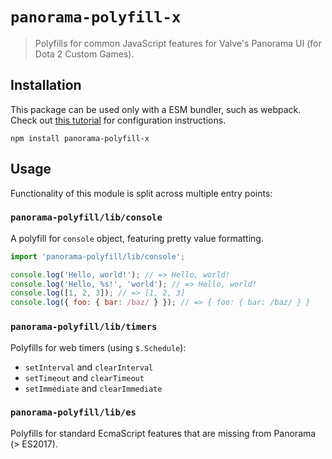 # `panorama-polyfill-x`

> Polyfills for common JavaScript features for Valve's Panorama UI (for Dota 2 Custom Games).

## Installation

This package can be used only with a ESM bundler, such as webpack. Check out
[this tutorial](https://moddota.com/panorama/webpack) for configuration instructions.

```shell
npm install panorama-polyfill-x
```

## Usage

Functionality of this module is split across multiple entry points:

### `panorama-polyfill/lib/console`

A polyfill for `console` object, featuring pretty value formatting.

```js
import 'panorama-polyfill/lib/console';

console.log('Hello, world!'); // => Hello, world!
console.log('Hello, %s!', 'world'); // => Hello, world!
console.log([1, 2, 3]); // => [1, 2, 3]
console.log({ foo: { bar: /baz/ } }); // => { foo: { bar: /baz/ } }
```

### `panorama-polyfill/lib/timers`

Polyfills for web timers (using `$.Schedule`):

- `setInterval` and `clearInterval`
- `setTimeout` and `clearTimeout`
- `setImmediate` and `clearImmediate`

### `panorama-polyfill/lib/es`

Polyfills for standard EcmaScript features that are missing from Panorama (> ES2017).
